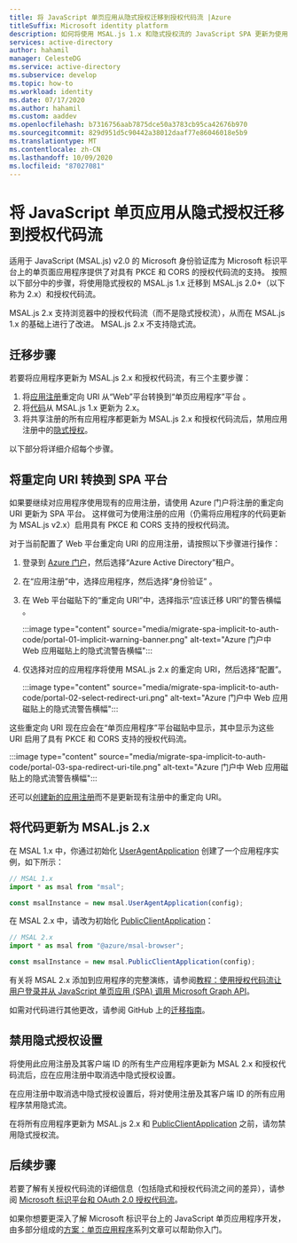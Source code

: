 ```yaml
---
title: 将 JavaScript 单页应用从隐式授权迁移到授权代码流 |Azure
titleSuffix: Microsoft identity platform
description: 如何将使用 MSAL.js 1.x 和隐式授权流的 JavaScript SPA 更新为使用 MSAL.js 2.x 和具有 PKCE 和 CORS 支持的授权代码流。
services: active-directory
author: hahamil
manager: CelesteDG
ms.service: active-directory
ms.subservice: develop
ms.topic: how-to
ms.workload: identity
ms.date: 07/17/2020
ms.author: hahamil
ms.custom: aaddev
ms.openlocfilehash: b7316756aab7875dce50a3783cb95ca42676b970
ms.sourcegitcommit: 829d951d5c90442a38012daaf77e86046018e5b9
ms.translationtype: MT
ms.contentlocale: zh-CN
ms.lasthandoff: 10/09/2020
ms.locfileid: "87027081"
---
```

# <a name="migrate-a-javascript-single-page-app-from-implicit-grant-to-auth-code-flow"></a>将 JavaScript 单页应用从隐式授权迁移到授权代码流

适用于 JavaScript (MSAL.js) v2.0 的 Microsoft 身份验证库为 Microsoft 标识平台上的单页面应用程序提供了对具有 PKCE 和 CORS 的授权代码流的支持。 按照以下部分中的步骤，将使用隐式授权的 MSAL.js 1.x 迁移到 MSAL.js 2.0+（以下称为 2.x）和授权代码流。

MSAL.js 2.x 支持浏览器中的授权代码流（而不是隐式授权流），从而在 MSAL.js 1.x 的基础上进行了改进。 MSAL.js 2.x 不支持隐式流。

## <a name="migration-steps"></a>迁移步骤

若要将应用程序更新为 MSAL.js 2.x 和授权代码流，有三个主要步骤：

1. 将[应用注册](#switch-redirect-uris-to-spa-platform)重定向 URI 从“Web”平台转换到“单页应用程序”平台 。
1. 将[代码](#switch-redirect-uris-to-spa-platform)从 MSAL.js 1.x 更新为 2.x。
1. 将共享注册的所有应用程序都更新为 MSAL.js 2.x 和授权代码流后，禁用应用注册中的[隐式授权](#disable-implicit-grant-settings)。

以下部分将详细介绍每个步骤。

## <a name="switch-redirect-uris-to-spa-platform"></a>将重定向 URI 转换到 SPA 平台

如果要继续对应用程序使用现有的应用注册，请使用 Azure 门户将注册的重定向 URI 更新为 SPA 平台。 这样做可为使用注册的应用（仍需将应用程序的代码更新为 MSAL.js v2.x）启用具有 PKCE 和 CORS 支持的授权代码流。

对于当前配置了 Web 平台重定向 URI 的应用注册，请按照以下步骤进行操作：

1. 登录到 [Azure 门户](https://portal.azure.com)，然后选择“Azure Active Directory”租户。
1. 在“应用注册”中，选择应用程序，然后选择“身份验证” 。
1. 在 Web 平台磁贴下的“重定向 URI”中，选择指示“应该迁移 URI”的警告横幅 。

    :::image type="content" source="media/migrate-spa-implicit-to-auth-code/portal-01-implicit-warning-banner.png" alt-text="Azure 门户中 Web 应用磁贴上的隐式流警告横幅":::
1. 仅选择对应的应用程序将使用 MSAL.js 2.x 的重定向 URI，然后选择“配置”。

    :::image type="content" source="media/migrate-spa-implicit-to-auth-code/portal-02-select-redirect-uri.png" alt-text="Azure 门户中 Web 应用磁贴上的隐式流警告横幅":::

这些重定向 URI 现在应会在“单页应用程序”平台磁贴中显示，其中显示为这些 URI 启用了具有 PKCE 和 CORS 支持的授权代码流。

:::image type="content" source="media/migrate-spa-implicit-to-auth-code/portal-03-spa-redirect-uri-tile.png" alt-text="Azure 门户中 Web 应用磁贴上的隐式流警告横幅":::

还可以[创建新的应用注册](scenario-spa-app-registration.md)而不是更新现有注册中的重定向 URI。

## <a name="update-your-code-to-msaljs-2x"></a>将代码更新为 MSAL.js 2.x

在 MSAL 1.x 中，你通过初始化 [UserAgentApplication][msal-js-useragentapplication] 创建了一个应用程序实例，如下所示：

```javascript
// MSAL 1.x
import * as msal from "msal";

const msalInstance = new msal.UserAgentApplication(config);
```

在 MSAL 2.x 中，请改为初始化 [PublicClientApplication][msal-js-publicclientapplication]：

```javascript
// MSAL 2.x
import * as msal from "@azure/msal-browser";

const msalInstance = new msal.PublicClientApplication(config);
```

有关将 MSAL 2.x 添加到应用程序的完整演练，请参阅[教程：使用授权代码流让用户登录并从 JavaScript 单页应用 (SPA) 调用 Microsoft Graph API](tutorial-v2-javascript-auth-code.md)。

如需对代码进行其他更改，请参阅 GitHub 上的[迁移指南](https://github.com/AzureAD/microsoft-authentication-library-for-js/blob/dev/lib/msal-browser/docs/v1-migration.md)。

## <a name="disable-implicit-grant-settings"></a>禁用隐式授权设置

将使用此应用注册及其客户端 ID 的所有生产应用程序更新为 MSAL 2.x 和授权代码流后，应在应用注册中取消选中隐式授权设置。

在应用注册中取消选中隐式授权设置后，将对使用注册及其客户端 ID 的所有应用程序禁用隐式流。

在将所有应用程序更新为 MSAL.js 2.x 和 [PublicClientApplication][msal-js-publicclientapplication] 之前，请勿禁用隐式授权流。

## <a name="next-steps"></a>后续步骤

若要了解有关授权代码流的详细信息（包括隐式和授权代码流之间的差异），请参阅 [Microsoft 标识平台和 OAuth 2.0 授权代码流](v2-oauth2-auth-code-flow.md)。

如果你想要更深入了解 Microsoft 标识平台上的 JavaScript 单页应用程序开发，由多部分组成的[方案：单页应用程序](scenario-spa-overview.md)系列文章可以帮助你入门。

<!-- LINKS - external -->
[msal-js-useragentapplication]: https://azuread.github.io/microsoft-authentication-library-for-js/ref/msal-core/modules/_useragentapplication_.html
[msal-js-publicclientapplication]: https://azuread.github.io/microsoft-authentication-library-for-js/ref/msal-browser/classes/_src_app_publicclientapplication_.publicclientapplication.html

